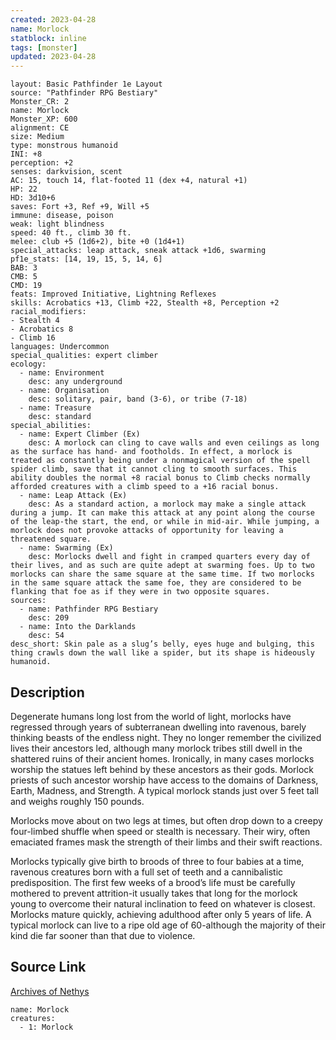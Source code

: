 ```yaml
---
created: 2023-04-28
name: Morlock
statblock: inline
tags: [monster]
updated: 2023-04-28
---
```

```statblock
layout: Basic Pathfinder 1e Layout
source: "Pathfinder RPG Bestiary"
Monster_CR: 2
name: Morlock
Monster_XP: 600
alignment: CE
size: Medium
type: monstrous humanoid
INI: +8
perception: +2
senses: darkvision, scent
AC: 15, touch 14, flat-footed 11 (dex +4, natural +1)
HP: 22
HD: 3d10+6
saves: Fort +3, Ref +9, Will +5
immune: disease, poison
weak: light blindness
speed: 40 ft., climb 30 ft.
melee: club +5 (1d6+2), bite +0 (1d4+1)
special_attacks: leap attack, sneak attack +1d6, swarming
pf1e_stats: [14, 19, 15, 5, 14, 6]
BAB: 3
CMB: 5
CMD: 19
feats: Improved Initiative, Lightning Reflexes
skills: Acrobatics +13, Climb +22, Stealth +8, Perception +2
racial_modifiers:
- Stealth 4
- Acrobatics 8
- Climb 16
languages: Undercommon
special_qualities: expert climber
ecology:
  - name: Environment
    desc: any underground
  - name: Organisation
    desc: solitary, pair, band (3-6), or tribe (7-18)
  - name: Treasure
    desc: standard
special_abilities:
  - name: Expert Climber (Ex)
    desc: A morlock can cling to cave walls and even ceilings as long as the surface has hand- and footholds. In effect, a morlock is treated as constantly being under a nonmagical version of the spell spider climb, save that it cannot cling to smooth surfaces. This ability doubles the normal +8 racial bonus to Climb checks normally afforded creatures with a climb speed to a +16 racial bonus.
  - name: Leap Attack (Ex)
    desc: As a standard action, a morlock may make a single attack during a jump. It can make this attack at any point along the course of the leap-the start, the end, or while in mid-air. While jumping, a morlock does not provoke attacks of opportunity for leaving a threatened square.
  - name: Swarming (Ex)
    desc: Morlocks dwell and fight in cramped quarters every day of their lives, and as such are quite adept at swarming foes. Up to two morlocks can share the same square at the same time. If two morlocks in the same square attack the same foe, they are considered to be flanking that foe as if they were in two opposite squares.
sources:
  - name: Pathfinder RPG Bestiary
    desc: 209
  - name: Into the Darklands
    desc: 54
desc_short: Skin pale as a slug’s belly, eyes huge and bulging, this thing crawls down the wall like a spider, but its shape is hideously humanoid.
```
## Description
Degenerate humans long lost from the world of light, morlocks have regressed through years of subterranean dwelling into ravenous, barely thinking beasts of the endless night. They no longer remember the civilized lives their ancestors led, although many morlock tribes still dwell in the shattered ruins of their ancient homes. Ironically, in many cases morlocks worship the statues left behind by these ancestors as their gods. Morlock priests of such ancestor worship have access to the domains of Darkness, Earth, Madness, and Strength. A typical morlock stands just over 5 feet tall and weighs roughly 150 pounds.

Morlocks move about on two legs at times, but often drop down to a creepy four-limbed shuffle when speed or stealth is necessary. Their wiry, often emaciated frames mask the strength of their limbs and their swift reactions.

Morlocks typically give birth to broods of three to four babies at a time, ravenous creatures born with a full set of teeth and a cannibalistic predisposition. The first few weeks of a brood’s life must be carefully mothered to prevent attrition-it usually takes that long for the morlock young to overcome their natural inclination to feed on whatever is closest. Morlocks mature quickly, achieving adulthood after only 5 years of life. A typical morlock can live to a ripe old age of 60-although the majority of their kind die far sooner than that due to violence.
## Source Link
[Archives of Nethys](https://aonprd.com/MonsterDisplay.aspx?ItemName=Morlock)
```encounter-table
name: Morlock
creatures:
  - 1: Morlock
```
